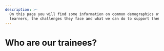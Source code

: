 ```yaml
---
description: >-
  On this page you will find some information on common demographics of our
  learners, the challenges they face and what we can do to support them.
---
```


# Who are our trainees?

